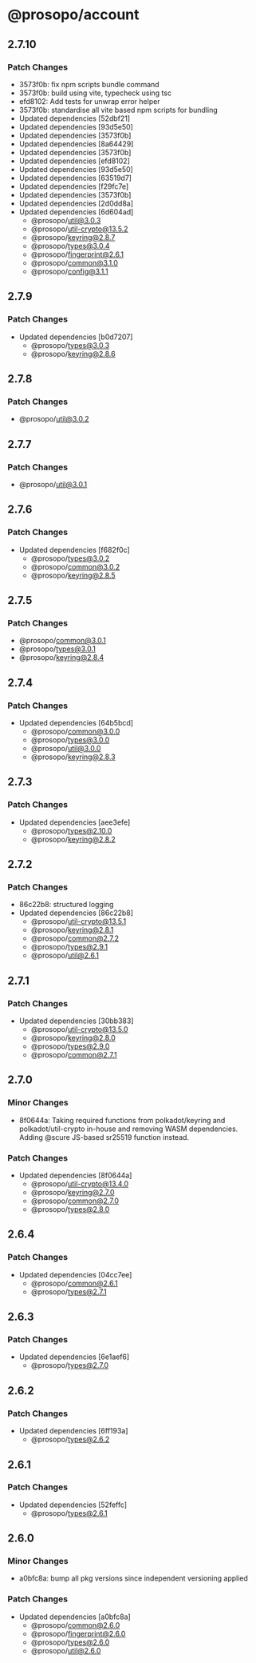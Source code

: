 # @prosopo/account

## 2.7.10
### Patch Changes

- 3573f0b: fix npm scripts bundle command
- 3573f0b: build using vite, typecheck using tsc
- efd8102: Add tests for unwrap error helper
- 3573f0b: standardise all vite based npm scripts for bundling
- Updated dependencies [52dbf21]
- Updated dependencies [93d5e50]
- Updated dependencies [3573f0b]
- Updated dependencies [8a64429]
- Updated dependencies [3573f0b]
- Updated dependencies [efd8102]
- Updated dependencies [93d5e50]
- Updated dependencies [63519d7]
- Updated dependencies [f29fc7e]
- Updated dependencies [3573f0b]
- Updated dependencies [2d0dd8a]
- Updated dependencies [6d604ad]
  - @prosopo/util@3.0.3
  - @prosopo/util-crypto@13.5.2
  - @prosopo/keyring@2.8.7
  - @prosopo/types@3.0.4
  - @prosopo/fingerprint@2.6.1
  - @prosopo/common@3.1.0
  - @prosopo/config@3.1.1

## 2.7.9
### Patch Changes

- Updated dependencies [b0d7207]
  - @prosopo/types@3.0.3
  - @prosopo/keyring@2.8.6

## 2.7.8
### Patch Changes

  - @prosopo/util@3.0.2

## 2.7.7
### Patch Changes

  - @prosopo/util@3.0.1

## 2.7.6
### Patch Changes

- Updated dependencies [f682f0c]
  - @prosopo/types@3.0.2
  - @prosopo/common@3.0.2
  - @prosopo/keyring@2.8.5

## 2.7.5
### Patch Changes

  - @prosopo/common@3.0.1
  - @prosopo/types@3.0.1
  - @prosopo/keyring@2.8.4

## 2.7.4
### Patch Changes

- Updated dependencies [64b5bcd]
  - @prosopo/common@3.0.0
  - @prosopo/types@3.0.0
  - @prosopo/util@3.0.0
  - @prosopo/keyring@2.8.3

## 2.7.3
### Patch Changes

- Updated dependencies [aee3efe]
  - @prosopo/types@2.10.0
  - @prosopo/keyring@2.8.2

## 2.7.2
### Patch Changes

- 86c22b8: structured logging
- Updated dependencies [86c22b8]
  - @prosopo/util-crypto@13.5.1
  - @prosopo/keyring@2.8.1
  - @prosopo/common@2.7.2
  - @prosopo/types@2.9.1
  - @prosopo/util@2.6.1

## 2.7.1
### Patch Changes

- Updated dependencies [30bb383]
  - @prosopo/util-crypto@13.5.0
  - @prosopo/keyring@2.8.0
  - @prosopo/types@2.9.0
  - @prosopo/common@2.7.1

## 2.7.0
### Minor Changes

- 8f0644a: Taking required functions from polkadot/keyring and polkadot/util-crypto in-house and removing WASM dependencies. Adding @scure JS-based sr25519 function instead.

### Patch Changes

- Updated dependencies [8f0644a]
  - @prosopo/util-crypto@13.4.0
  - @prosopo/keyring@2.7.0
  - @prosopo/common@2.7.0
  - @prosopo/types@2.8.0

## 2.6.4

### Patch Changes

- Updated dependencies [04cc7ee]
  - @prosopo/common@2.6.1
  - @prosopo/types@2.7.1

## 2.6.3

### Patch Changes

- Updated dependencies [6e1aef6]
  - @prosopo/types@2.7.0

## 2.6.2

### Patch Changes

- Updated dependencies [6ff193a]
  - @prosopo/types@2.6.2

## 2.6.1

### Patch Changes

- Updated dependencies [52feffc]
  - @prosopo/types@2.6.1

## 2.6.0

### Minor Changes

- a0bfc8a: bump all pkg versions since independent versioning applied

### Patch Changes

- Updated dependencies [a0bfc8a]
  - @prosopo/common@2.6.0
  - @prosopo/fingerprint@2.6.0
  - @prosopo/types@2.6.0
  - @prosopo/util@2.6.0

